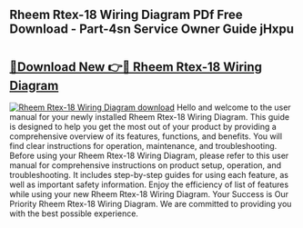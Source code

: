 ## Rheem Rtex-18 Wiring Diagram PDf Free Download - Part-4sn Service Owner Guide jHxpu

# <h2><a href="http://dfkl71.blite.top/?on=Rheem+Rtex-18+Wiring+Diagram">🔗Download New 👉🔴 Rheem Rtex-18 Wiring Diagram</a></h2>

[![Rheem Rtex-18 Wiring Diagram download](https://i.imgur.com/lujVjoI.png)](http://dfkl71.blite.top/?on=Rheem+Rtex-18+Wiring+Diagram)
Hello and welcome to the user manual for your newly installed Rheem Rtex-18 Wiring Diagram. This guide is designed to help you get the most out of your product by providing a comprehensive overview of its features, functions, and benefits. You will find clear instructions for operation, maintenance, and troubleshooting. Before using your Rheem Rtex-18 Wiring Diagram, please refer to this user manual for comprehensive instructions on product setup, operation, and troubleshooting. It includes step-by-step guides for using each feature, as well as important safety information. Enjoy the efficiency of list of features while using your new Rheem Rtex-18 Wiring Diagram. Your Success is Our Priority Rheem Rtex-18 Wiring Diagram. We are committed to providing you with the best possible experience.
